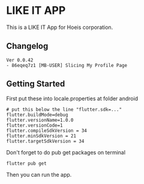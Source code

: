 # LIKE IT APP

This is a LIKE IT App for Hoeis corporation.

## Changelog

```text
Ver 0.0.42
- 86eqeq7z1 [MB-USER] Slicing My Profile Page
```

## Getting Started

First put these into locale.properties at folder android

```text
# put this below the line "flutter.sdk=..."
flutter.buildMode=debug
flutter.versionName=1.0.0
flutter.versionCode=1
flutter.compileSdkVersion = 34
flutter.minSdkVersion = 21
flutter.targetSdkVersion = 34
```

Don't forget to do pub get packages on terminal

```shell
flutter pub get
```

Then you can run the app.
